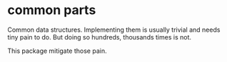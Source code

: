 # common parts

Common data structures.
Implementing them is usually trivial and needs tiny pain to do.
But doing so hundreds, thousands times is not.

This package mitigate those pain.